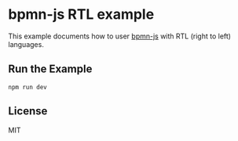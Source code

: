 # bpmn-js RTL example

This example documents how to user [bpmn-js](https://github.com/bpmn-io/bpmn-js) with RTL (right to left) languages.


## Run the Example

```
npm run dev
```


## License

MIT